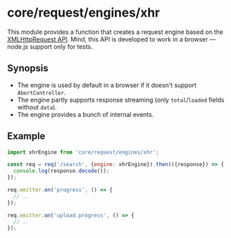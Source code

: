 # core/request/engines/xhr

This module provides a function that creates a request engine based on the [XMLHttpRequest API](https://developer.mozilla.org/en-US/docs/Web/API/XMLHttpRequest).
Mind, this API is developed to work in a browser — node.js support only for tests.

## Synopsis

* The engine is used by default in a browser if it doesn't support `AbortController`.
* The engine partly supports response streaming (only `total`/`loaded` fields without `data`).
* The engine provides a bunch of internal events.

## Example

```js
import xhrEngine from 'core/request/engines/xhr';

const req = req('/search', {engine: xhrEngine}).then(({response}) => {
  console.log(response.decode());
});

req.emitter.on('progress', () => {
  // ..
});

req.emitter.on('upload.progress', () => {
  // ..
});
```
